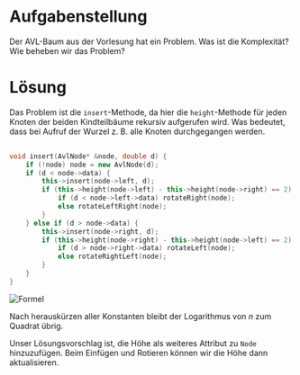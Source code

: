 Aufgabenstellung
================

Der AVL-Baum aus der Vorlesung hat ein Problem. Was ist die Komplexität? Wie beheben wir das Problem?

Lösung
======

Das Problem ist die `insert`-Methode, da hier die `height`-Methode für jeden Knoten der beiden Kindteilbäume rekursiv aufgerufen wird.
Was bedeutet, dass bei Aufruf der Wurzel z. B. alle Knoten durchgegangen werden.

```cpp
                                                                            //       #
void insert(AvlNode* &node, double d) {                                     // T0    1
    if (!node) node = new AvlNode(d);                                       // T1    1
    if (d < node->data) {                                                   // T2    1
        this->insert(node->left, d);                                        // T3    log(n)
        if (this->height(node->left) - this->height(node->right) == 2) {    // T4    log(n)^2
            if (d < node->left->data) rotateRight(node);                    // T5    1
            else rotateLeftRight(node);                                     // T6    1
        }                                                                   //
    } else if (d > node->data) {                                            //
        this->insert(node->right, d);                                       //
        if (this->height(node->right) - this->height(node->left) == 2) {    //
            if (d > node->right->data) rotateLeft(node);                    //
            else rotateRightLeft(node);                                     //
        }                                                                   //
    }                                                                       //
}                                                                           //
```

![Formel](https://raw.github.com/Fleshgrinder/Praktische_Informatik/master/übung1/aufgabe7/formel.png)

Nach herauskürzen aller Konstanten bleibt der Logarithmus von *n* zum Quadrat übrig.

Unser Lösungsvorschlag ist, die Höhe als weiteres Attribut zu `Node` hinzuzufügen.
Beim Einfügen und Rotieren können wir die Höhe dann aktualisieren.